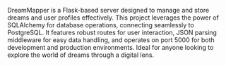 DreamMapper is a Flask-based server designed to manage and store dreams and user profiles effectively. This project leverages the power of SQLAlchemy for database operations, connecting seamlessly to PostgreSQL. It features robust routes for user interaction, JSON parsing middleware for easy data handling, and operates on port 5000 for both development and production environments. Ideal for anyone looking to explore the world of dreams through a digital lens.